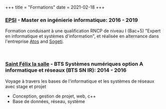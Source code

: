 +++
title = "Formations"
date = 2021-02-18
+++

### **[EPSI](http://www.epsi.fr/) - Master en ingénierie informatique**: 2016 - 2019
Formation conduisant à une qualification RNCP de niveau I (Bac+5) "Expert en informatique et systèmes d'information", et réalisée en alternance dans l'entreprise [Atos](https://www.atos.net/) and [Sogeti](https://www.fr.sogeti.com/).

&nbsp;

### **[Saint Félix la salle](https://stfelixlasalle.fr/formation/bts-systemes-numeriques) - BTS Systèmes numériques option A informatique et réseaux (BTS SN IR)**: 2014 - 2016
Voyage à travers les bases de l'informatique et les systèmes de réseaux avec stage et projet
- Conception, gestion de projet, web, c++
- Base de données, réseau, système
